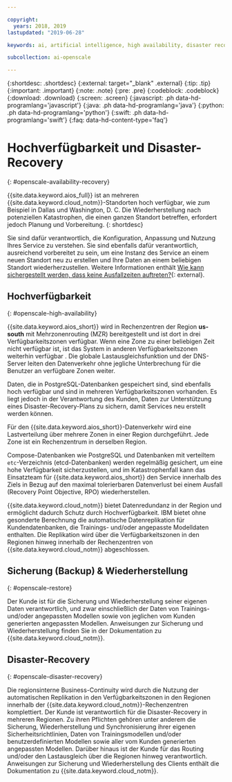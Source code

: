 ```yaml
---

copyright:
  years: 2018, 2019
lastupdated: "2019-06-28"

keywords: ai, artificial intelligence, high availability, disaster recovery, recovery, load-balancing, postgres

subcollection: ai-openscale

---
```


{:shortdesc: .shortdesc}
{:external: target="_blank" .external}
{:tip: .tip}
{:important: .important}
{:note: .note}
{:pre: .pre}
{:codeblock: .codeblock}
{:download: .download}
{:screen: .screen}
{:javascript: .ph data-hd-programlang='javascript'}
{:java: .ph data-hd-programlang='java'}
{:python: .ph data-hd-programlang='python'}
{:swift: .ph data-hd-programlang='swift'}
{:faq: data-hd-content-type='faq'}

# Hochverfügbarkeit und Disaster-Recovery
{: #openscale-availability-recovery}

{{site.data.keyword.aios_full}} ist an mehreren {{site.data.keyword.cloud_notm}}-Standorten hoch verfügbar, wie zum Beispiel in Dallas und Washington, D. C. Die Wiederherstellung nach potenziellen Katastrophen, die einen ganzen Standort betreffen, erfordert jedoch Planung und Vorbereitung.
{: shortdesc}

Sie sind dafür verantwortlich, die Konfiguration, Anpassung und Nutzung Ihres Service zu verstehen. Sie sind ebenfalls dafür verantwortlich, ausreichend vorbereitet zu sein, um eine Instanz des Service an einem neuen Standort neu zu erstellen und Ihre Daten an einem beliebigen Standort wiederherzustellen. Weitere Informationen enthält [Wie kann sichergestellt werden, dass keine Ausfallzeiten auftreten?](/docs/overview?topic=overview-zero-downtime#zero-downtime){: external}.

## Hochverfügbarkeit 
{: #openscale-high-availability}

{{site.data.keyword.aios_short}} wird in Rechenzentren der Region **us-south** mit Mehrzonenrouting (MZR) bereitgestellt und ist dort in drei Verfügbarkeitszonen verfügbar. Wenn eine Zone zu einer beliebigen Zeit nicht verfügbar ist, ist das System in anderen Verfügbarkeitszonen weiterhin verfügbar . Die globale Lastausgleichsfunktion und der DNS-Server leiten den Datenverkehr ohne jegliche Unterbrechung für die Benutzer an verfügbare Zonen weiter.

Daten, die in PostgreSQL-Datenbanken gespeichert sind, sind ebenfalls hoch verfügbar und sind in mehreren Verfügbarkeitszonen vorhanden. Es liegt jedoch in der Verantwortung des Kunden, Daten zur Unterstützung eines Disaster-Recovery-Plans zu sichern, damit Services neu erstellt werden können.

Für den {{site.data.keyword.aios_short}}-Datenverkehr wird eine Lastverteilung über mehrere Zonen in einer Region durchgeführt. Jede Zone ist ein Rechenzentrum in derselben Region. 

Compose-Datenbanken wie PostgreSQL und Datenbanken mit verteiltem <code>etc</code>-Verzeichnis (etcd-Datenbanken) werden regelmäßig gesichert, um eine hohe Verfügbarkeit sicherzustellen, und im Katastrophenfall kann das Einsatzteam für {{site.data.keyword.aios_short}} den Service innerhalb des Ziels in Bezug auf den maximal tolerierbaren Datenverlust bei einem Ausfall (Recovery Point Objective, RPO) wiederherstellen.
 
{{site.data.keyword.cloud_notm}} bietet Datenredundanz in der Region und ermöglicht dadurch Schutz durch Hochverfügbarkeit. IBM bietet ohne gesonderte Berechnung die automatische Datenreplikation für Kundendatenbanken, die Trainings- und/oder angepasste Modelldaten enthalten. Die Replikation wird über die Verfügbarkeitszonen in den Regionen hinweg innerhalb der Rechenzentren von {{site.data.keyword.cloud_notm}} abgeschlossen.
 
## Sicherung (Backup) & Wiederherstellung
{: #openscale-restore}

Der Kunde ist für die Sicherung und Wiederherstellung seiner eigenen Daten verantwortlich, und zwar einschließlich der Daten von Trainings- und/oder angepassten Modellen sowie von jeglichen vom Kunden generierten angepassten Modellen. Anweisungen zur Sicherung und Wiederherstellung finden Sie in der Dokumentation zu {{site.data.keyword.cloud_notm}}.
 
## Disaster-Recovery
{: #openscale-disaster-recovery}

Die regionsinterne Business-Continuity wird durch die Nutzung der automatischen Replikation in den Verfügbarkeitszonen in den Regionen innerhalb der {{site.data.keyword.cloud_notm}}-Rechenzentren komplettiert. Der Kunde ist verantwortlich für die Disaster-Recovery in mehreren Regionen. Zu ihren Pflichten gehören unter anderem die Sicherung, Wiederherstellung und Synchronisierung ihrer eigenen Sicherheitsrichtlinien, Daten von Trainingsmodellen und/oder benutzerdefinierten Modellen sowie aller vom Kunden generierten angepassten Modellen. Darüber hinaus ist der Kunde für das Routing und/oder den Lastausgleich über die Regionen hinweg verantwortlich. Anweisungen zur Sicherung und Wiederherstellung des Clients enthält die Dokumentation zu {{site.data.keyword.cloud_notm}}.
